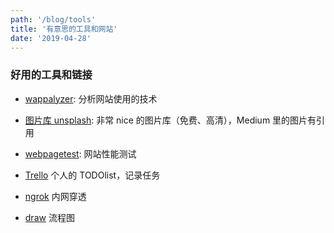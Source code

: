 ```yaml
---
path: '/blog/tools'
title: '有意思的工具和网站'
date: '2019-04-28'
---
```


### 好用的工具和链接

- [wappalyzer](https://www.wappalyzer.com/): 分析网站使用的技术

- [图片库 unsplash](https://unsplash.com): 非常 nice 的图片库（免费、高清），Medium 里的图片有引用

- [webpagetest](http://webpagetest.org): 网站性能测试

- [Trello](https://trello.com/) 个人的 TODOlist，记录任务

- [ngrok](https://ngrok.com/) 内网穿透

- [draw](https://www.draw.io/) 流程图
